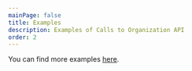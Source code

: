 ```yaml
---
mainPage: false
title: Examples
description: Examples of Calls to Organization API
order: 2
---
```


You can find more examples [here](/docs/general/examples.html).
